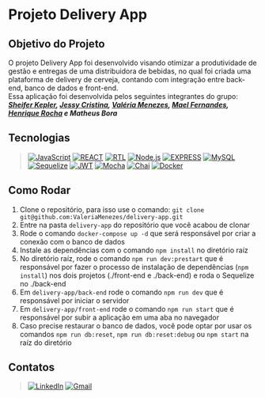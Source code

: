 <!-- # :construction: README customizado em construção ! :construction: -->

# Projeto Delivery App

## Objetivo do Projeto

O projeto Delivery App foi desenvolvido visando otimizar a produtividade de gestão e entregas de uma distribuidora de bebidas, no qual foi criada uma plataforma de delivery de cerveja, contando com integração entre back-end, banco de dados e front-end.  
Essa aplicação foi desenvolvida pelos seguintes integrantes do grupo: _**[Sheifer Kepler](https://github.com/SH-Kepler),
[Jessy Cristina](https://github.com/Jessy-G4),
[Valéria Menezes](https://github.com/ValeriaMenezes),
[Mael Fernandes](https://github.com/Malrus-dev),
[Henrique Rocha](https://github.com/rocha-henrique)
e Matheus Bora**_

## Tecnologias

>[![JavaScript][JavaScript]][JavaScript-url]
[![REACT][REACT]][REACT-url]
[![RTL][RTL]][RTL-url]
[![Node.js][Node.js]][Node.js-url]
[![EXPRESS][EXPRESS]][EXPRESS-url]
[![MySQL][MySQL]][MySQL-url]
[![Sequelize][Sequelize]][Sequelize-url]
[![JWT][JWT]][JWT-url]
[![Mocha][Mocha]][Mocha-url]
[![Chai][Chai]][Chai-url]
[![Docker][Docker]][Docker-url]

[JavaScript]: https://img.shields.io/badge/-JavaScript-F7DF1E?style=for-the-badge&logo=node.js&logoColor=black
[JavaScript-url]: https://www.javascript.com

[REACT]: https://img.shields.io/badge/-React.js-20232A?style=for-the-badge&logo=react
[REACT-url]: https://legacy.reactjs.org/docs/getting-started.html

[RTL]: https://img.shields.io/badge/Testing%20library-E33332?style=for-the-badge&logo=testing-library&logoColor=white
[RTL-url]: https://testing-library.com/docs/react-testing-library/intro/

[Node.js]: https://img.shields.io/badge/node.js-339933?style=for-the-badge&logo=node.js&logoColor=white
[Node.js-url]: https://nodejs.org/

[EXPRESS]: https://img.shields.io/badge/Express-FFFFFF?style=for-the-badge&logo=express&logoColor=black
[EXPRESS-url]: https://expressjs.com

[MySQL]: https://img.shields.io/badge/mysql-4479A1?style=for-the-badge&logo=mysql&logoColor=white
[MySQL-url]: https://dev.mysql.com/doc/

[Sequelize]: https://img.shields.io/badge/Sequelize-06AFEF?style=for-the-badge&logo=sequelize&logoColor=white
[Sequelize-url]: https://sequelize.org

[JWT]: https://img.shields.io/badge/jwt-000000?style=for-the-badge&logo=jwt&logoColor=white
[JWT-url]: https://jwt.org

[Mocha]: https://img.shields.io/badge/MOCHA-6D4A31?style=for-the-badge&logo=mocha&logoColor=white
[Mocha-url]: https://mochajs.org

[Chai]: https://img.shields.io/badge/chai-974942?style=for-the-badge&logo=chai&logoColor=white
[Chai-url]: https://www.chaijs.com

[Docker]: https://img.shields.io/badge/docker-2496ED?style=for-the-badge&logo=docker&logoColor=white
[Docker-url]: https://www.docker.com/

## Como Rodar

1. Clone o repositório, para isso use o comando: `git clone git@github.com:ValeriaMenezes/delivery-app.git`
2. Entre na pasta `delivery-app` do repositório que você acabou de clonar
3. Rode o comando `docker-compose up -d` que será responsável por criar a conexão com o banco de dados
4. Instale as dependências com o comando `npm install` no diretório raíz
5. No diretório raíz, rode o comando `npm run dev:prestart` que é responsável por fazer o processo de instalação de dependências (`npm install`) nos dois projetos (./front-end e ./back-end) e roda o Sequelize no ./back-end
6. Em `delivery-app/back-end` rode o comando `npm run dev` que é responsável por iniciar o servidor
7. Em `delivery-app/front-end` rode o comando `npm run start` que é responsável por subir a aplicação em uma aba no navegador
8. Caso precise restaurar o banco de dados, você pode optar por usar os comandos `npm run db:reset`, `npm run db:reset:debug` ou `npm start` na raíz do diretório

## Contatos

>[![LinkedIn][LinkedIn]][LinkedIn-url]
[![Gmail][Gmail]][Gmail-url]

[LinkedIn]: https://img.shields.io/badge/LinkedIn-0A66C2?style=for-the-badge&logo=linkedin&logoColor=white
[LinkedIn-url]: https://www.linkedin.com/in/valeria-menezes-dev-web-full-stack/

[Gmail]: https://img.shields.io/badge/gmail-EA4335?style=for-the-badge&logo=gmail&logoColor=white
[Gmail-url]: mailto:valeriamenezes022@gmail.com
